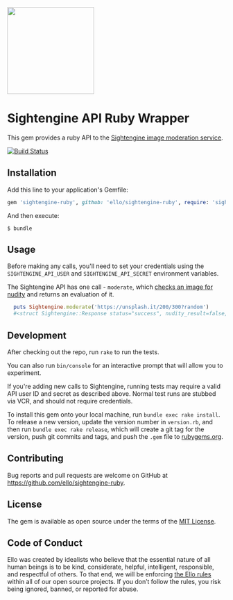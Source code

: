 <img src="http://d324imu86q1bqn.cloudfront.net/uploads/user/avatar/641/large_Ello.1000x1000.png" width="200px" height="200px" />

# Sightengine API Ruby Wrapper

This gem provides a ruby API to the [Sightengine image moderation service](https://sightengine.com/).

[![Build Status](https://travis-ci.org/ello/sightengine-ruby.svg?branch=master)](https://travis-ci.org/ello/sightengine-ruby)

## Installation

Add this line to your application's Gemfile:

```ruby
gem 'sightengine-ruby', github: 'ello/sightengine-ruby', require: 'sightengine'
```

And then execute:

    $ bundle


## Usage

Before making any calls, you'll need to set your credentials using the `SIGHTENGINE_API_USER` and `SIGHTENGINE_API_SECRET` environment variables.

The Sightengine API has one call - `moderate`, which [checks an image for nudity](https://sightengine.readme.io/docs/nudityjson) and returns an evaluation of it.

```ruby
  puts Sightengine.moderate('https://unsplash.it/200/300?random')
  #<struct Sightengine::Response status="success", nudity_result=false, nudity_confidence=66>
```

## Development

After checking out the repo, run `rake` to run the tests. 

You can also run `bin/console` for an interactive prompt that will allow you to experiment.

If you're adding new calls to Sightengine, running tests may require a valid API user ID and secret as described above. Normal test runs are stubbed via VCR, and should not require credentials.

To install this gem onto your local machine, run `bundle exec rake install`. To release a new version, update the version number in `version.rb`, and then run `bundle exec rake release`, which will create a git tag for the version, push git commits and tags, and push the `.gem` file to [rubygems.org](https://rubygems.org).

## Contributing

Bug reports and pull requests are welcome on GitHub at https://github.com/ello/sightengine-ruby.

## License

The gem is available as open source under the terms of the [MIT License](http://opensource.org/licenses/MIT).


## Code of Conduct
Ello was created by idealists who believe that the essential nature of all human beings is to be kind, considerate, helpful, intelligent, responsible, and respectful of others. To that end, we will be enforcing [the Ello rules](https://ello.co/wtf/policies/rules/) within all of our open source projects. If you don’t follow the rules, you risk being ignored, banned, or reported for abuse.

